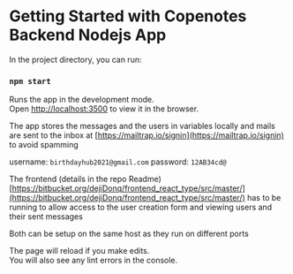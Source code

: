# Getting Started with Copenotes Backend Nodejs App

In the project directory, you can run:

### `npm start`

Runs the app in the development mode.\
Open [http://localhost:3500](http://localhost:3500) to view it in the browser.

The app stores the messages and the users in variables locally and mails are sent to the inbox at [https://mailtrap.io/signin](https://mailtrap.io/signin) to avoid spamming

username: `birthdayhub2021@gmail.com`
password: `12AB34cd@`

The frontend (details in the repo Readme) [https://bitbucket.org/dejiDonq/frontend_react_type/src/master/](https://bitbucket.org/dejiDonq/frontend_react_type/src/master/) has to be running to allow access to the user creation form and viewing users and their sent messages

Both can be setup on the same host as they run on different ports

The page will reload if you make edits.\
You will also see any lint errors in the console.

